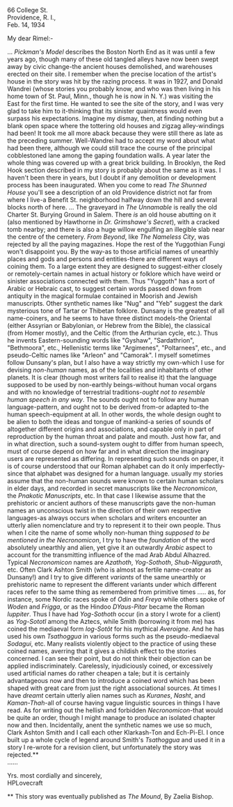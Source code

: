 66 College St.  
Providence, R. I.,  
Feb. 14, 1934

My dear Rimel:-

... *Pickman's Model* describes the Boston North End as it was until a few years ago, though many of these old tangled alleys have now been swept away by civic change-the ancient houses demolished, and warehouses erected on their site. I remember when the precise location of the artist's house in the story was hit by the razing process. It was in 1927, and Donald Wandrei (whose stories you probably know, and who was then living in his home town of St. Paul, Minn., though he is now in N. Y.) was visiting the East for the first time. He wanted to see the site of the story, and I was very glad to take him to it-thinking that its sinister quaintness would even surpass his expectations. Imagine my dismay, then, at finding nothing but a blank open space where the tottering old houses and zigzag alley-windings had been! It took me all more aback because they were still there as late as the preceding summer. Well-Wandrei had to accept my word about what had been there, although we could still trace the course of the principal cobblestoned lane among the gaping foundation walls. A year later the whole thing was covered up with a great brick building. In Brooklyn, the Red Hook section described in my story is probably about the same as it was. I haven't been there in years, but I doubt if any demolition or development process has been inaugurated. When you come to read *The Shunned House* you'll see a description of an old Providence district not far from where I live-a Benefit St. neighborhood halfway down the hill and several blocks north of here. ... The graveyard in *The Unnamable* is really the old Charter St. Burying Ground in Salem. There *is* an old house abutting on it (also mentioned by Hawthorne in *Dr. Grimshawe's Secret*), with a cracked tomb nearby; and there is also a huge willow engulfing an illegible slab near the centre of the cemetery. *From Beyond*, like *The Nameless City*, was rejected by all the paying magazines. Hope the rest of the Yuggothian Fungi won't disappoint you. By the way-as to those artificial names of unearthly places and gods and persons and entities-there are different ways of coining them. To a large extent they are designed to suggest-either closely or remotely-certain names in actual history or folklore which have weird or sinister associations connected with them. Thus "Yuggoth" has a sort of Arabic or Hebraic cast, to suggest certain words passed down from antiquity in the magical formulae contained in Moorish and Jewish manuscripts. Other synthetic names like "Nug" and "Yeb" suggest the dark mysterious tone of Tartar or Thibetan folklore. Dunsany is the greatest of all name-coiners, and he seems to have three distinct models-the Oriental (either Assyrian or Babylonian, or Hebrew from the Bible), the classical (from Homer mostly), and the Celtic (from the Arthurian cycle, etc.). Thus he invents Eastern-sounding words like "Gyshaw", "Sardathrion", "Bethmoora", etc., Hellenistic terms like "Argimenes", "Poltarnees", etc., and pseudo-Celtic names like "Arleon" and "Camorak". I myself sometimes follow Dunsany's plan, but I also have a way strictly my own-which I use for devising *non-human* names, as of the localities and inhabitants of other planets. It is clear (though most writers fail to realise it) that the language supposed to be used by non-earthly beings-without human vocal organs and with no knowledge of terrestrial traditions-*ought not to resemble human speech in any way*. The sounds ought not to follow any human language-pattern, and ought not to be derived from-or adapted to-the human speech-equipment at all. In other words, the whole design ought to be alien to both the ideas and tongue of mankind-a series of sounds of altogether different origins and associations, and capable only in part of reproduction by the human throat and palate and mouth. Just how far, and in what direction, such a sound-system ought to differ from human speech, must of course depend on how far and in what direction the imaginary users are represented as differing. In representing such sounds on paper, it is of course understood that our Roman alphabet can do it only imperfectly-since that alphabet was designed for a human language. usually my stories assume that the non-human sounds were known to certain human scholars in elder days, and recorded in secret manuscripts like the *Necronomicon*, the *Pnakotic Manuscripts*, etc. In that case I likewise assume that the prehistoric or ancient authors of these manuscripts gave the non-human names an unconscious twist in the direction of their own respective languages-as always occurs when scholars and writers encounter an utterly alien nomenclature and try to represent it to their own people. Thus when I cite the name of some wholly non-human thing *supposed to be mentioned in the Necronomicon*, I try to have the *foundation* of the word absolutely unearthly and alien, yet give it an outwardly *Arabic* aspect to account for the transmitting influence of the mad Arab Abdul Alhazred. Typical *Necronomicon* names are *Azathoth*, *Yog-Sothoth*, *Shub-Niggurath*, etc. Often Clark Ashton Smith (who is almost as fertile name-creator as Dunsany!) and I try to give different *variants* of the same unearthly or prehistoric name to represent the different variants under which different races refer to the same thing as remembered from primitive times ..... as, for instance, some Nordic races spoke of *Odin* and *Freya* while others spoke of *Woden* and *Frigga*, or as the Hindoo *DYaus-Pitar* became the Roman *Iuppiter*. Thus I have had *Yog-Sothoth* occur (in a story I wrote for a client) as *Yog-Sototl* among the Aztecs, while Smith (borrowing it from me) has coined the mediaeval form *Iog-Sotôt* for his mythical *Averoigne*. And he has used his own *Tsathoggua* in various forms such as the pseudo-mediaeval *Sodagui*, etc. Many realists violently object to the practice of using these coined names, averring that it gives a childish effect to the stories concerned. I can see their point, but do not think their objection can be applied indiscriminately. Carelessly, injudiciously coined, or excessively used artificial names do rather cheapen a tale; but it is certainly advantageous now and then to introduce a coined word which has been shaped with great care from just the right associational sources. At times I have *dreamt* certain utterly alien names such as *Kuranes*, *Nasht*, and *Kaman-Thah*-all of course having vague linguistic sources in things I have read. As for writing out the hellish and forbidden *Necronomicon*-that would be quite an order, though I might manage to produce an isolated chapter now and then. Incidentally, anent the synthetic names we use so much, Clark Ashton Smith and I call each other Klarkash-Ton and Ech-Pi-El. I once built up a whole cycle of legend around Smith's *Tsathoggua* and used it in a story I re-wrote for a revision client, but unfortunately the story was rejected.\*\*  
......

Yrs. most cordially and sincerely,  
HPLovecraft

\*\* This story was eventually published as *The Mound*, By Zaelia Bishop.
